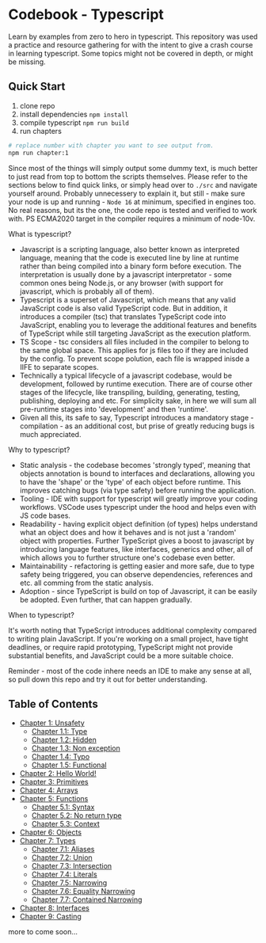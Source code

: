 # **Codebook - Typescript**
Learn by examples from zero to hero in typescript. This repository was used a practice and resource gathering for with the intent to give a crash course in learning typescript. Some topics might not be covered in depth, or might be missing.

## **Quick Start**
1. clone repo
2. install dependencies `npm install`
3. compile typescript `npm run build`
3. run chapters

```sh
# replace number with chapter you want to see output from.
npm run chapter:1
```

Since most of the things will simply output some dummy text, is much better to just read from top to bottom the scripts themselves. Please refer to the sections below to find quick links, or simply head over to `./src` and navigate yourself around. Probably unnecessery to explain it, but still - make sure your node is up and running - `Node 16` at minimum, specified in engines too. No real reasons, but its the one, the code repo is tested and verified to work with. PS ECMA2020 target in the compiler requires a minimum of node-10v.

What is typescript?

- Javascript is a scripting language, also better known as interpreted language, meaning that the code is executed line by line at runtime rather than being compiled into a binary form before execution. The interpretation is usually done by a javascript interpretator - some common ones being Node.js, or any browser (with support for javascript, which is probably all of them).
- Typescript is a superset of Javascript, which means that any valid JavaScript code is also valid TypeScript code. But in addition, it introduces a compiler (tsc) that translates TypeScript code into JavaScript, enabling you to leverage the additional features and benefits of TypeScript while still targeting JavaScript as the execution platform.
- TS Scope - tsc considers all files included in the compiler to belong to the same global space. This applies for js files too if they are included by the config. To prevent scope polution, each file is wrapped inisde a  IIFE to separate scopes.
- Technically a typical lifecycle of a javascript codebase, would be development, followed by runtime execution. There are of course other stages of the lifecycle, like transpiling, building, generating, testing, publishing, deploying and etc. For simplicity sake, in here we will sum all pre-runtime stages into 'development' and then 'runtime'. 
- Given all this, its safe to say, Typescript introduces a mandatory stage - compilation - as an additional cost, but prise of greatly reducing bugs is much appreciated.

Why to typescript?

- Static analysis - the codebase becomes 'strongly typed', meaning that objects annotation is bound to interfaces and declarations, allowing you to have the 'shape' or the 'type' of each object before runtime. This improves catching bugs (via type safety) before running the application.
- Tooling - IDE with support for typescript will greatly improve your coding workflows. VSCode uses typescript under the hood and helps even with JS code bases.
- Readability - having explicit object definition (of types) helps understand what an object does and how it behaves and is not just a 'random' object with properties. Further TypeScript gives a boost to javascript by introducing language features, like interfaces, generics and other, all of which allows you to further structure one's codebase even better.
- Maintainability - refactoring is getting easier and more safe, due to type safety being triggered, you can observe dependencies, references and etc. all comming from the static analysis.
- Adoption - since TypeScript is build on top of Javascript, it can be easily be adopted. Even further, that can happen gradually.

When to typescript?

It's worth noting that TypeScript introduces additional complexity compared to writing plain JavaScript. If you're working on a small project, have tight deadlines, or require rapid prototyping, TypeScript might not provide substantial benefits, and JavaScript could be a more suitable choice.

Reminder - most of the code inhere needs an IDE to make any sense at all, so pull down this repo and try it out for better understanding.

## **Table of Contents**
- [Chapter 1: Unsafety](#chapter-1-introduction)
    - [Chapter 1.1: Type](#chapter-1-introduction)
    - [Chapter 1.2: Hidden](#chapter-2-main-topic)
    - [Chapter 1.3: Non exception](#chapter-2-main-topic)
    - [Chapter 1.4: Typo](#chapter-2-main-topic)
    - [Chapter 1.5: Functional](#chapter-2-main-topic)
- [Chapter 2: Hello World!](#chapter-2-main-topic)
- [Chapter 3: Primitives](https://github.com/gvanastasov/codebook-typescript/blob/main/src/8_primitives/index.ts)
- [Chapter 4: Arrays](#chapter-2-main-topic)
- [Chapter 5: Functions](https://github.com/gvanastasov/codebook-typescript/blob/main/src/9_functions/index.ts)
    - [Chapter 5.1: Syntax](#chapter-2-main-topic)
    - [Chapter 5.2: No return type](#chapter-2-main-topic)
    - [Chapter 5.3: Context](#chapter-2-main-topic)
- [Chapter 6: Objects](#chapter-2-main-topic)
- [Chapter 7: Types](#chapter-2-main-topic)
    - [Chapter 7.1: Aliases](#chapter-2-main-topic)
    - [Chapter 7.2: Union](#chapter-2-main-topic)
    - [Chapter 7.3: Intersection](#chapter-2-main-topic)
    - [Chapter 7.4: Literals](#chapter-2-main-topic)
    - [Chapter 7.5: Narrowing](#chapter-2-main-topic)
    - [Chapter 7.6: Equality Narrowing](#chapter-2-main-topic)
    - [Chapter 7.7: Contained Narrowing](#chapter-2-main-topic)
- [Chapter 8: Interfaces](#chapter-2-main-topic)
- [Chapter 9: Casting](#chapter-2-main-topic)

more to come soon...